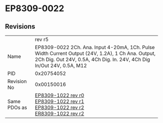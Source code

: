 # EP8309-0022

## Revisions
<table>
<tr>
<td></td>
<td>rev r5</td>
</tr>
<tr>
<td>Name</td>
<td>EP8309-0022 2Ch. Ana. Input 4-20mA, 1Ch. Pulse Width Current Output (24V, 1.2A), 1 Ch Ana. Output, 2Ch Dig. Out 24V, 0.5A, 4Ch Dig. In. 24V, 4Ch Dig In/Out 24V, 0.5A, M12</td>
</tr>
<tr>
<td>PID</td>
<td>0x20754052</td>
</tr>
<tr>
<td>Revision No</td>
<td>0x00150016</td>
</tr>
<tr>
<td>Same PDOs as</td>
<td><a href="EP8309-1022.md">EP8309-1022 rev r0</a><br/><a href="EP8309-1022.md">EP8309-1022 rev r1</a><br/><a href="EP8309-1022.md">EP8309-1022 rev r2</a><br/><a href="ER8309-1022.md">ER8309-1022 rev r2</a></td>
</tr>
</table>
